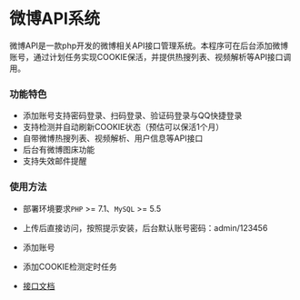 # 微博API系统

微博API是一款php开发的微博相关API接口管理系统。本程序可在后台添加微博账号，通过计划任务实现COOKIE保活，并提供热搜列表、视频解析等API接口调用。

### 功能特色

- 添加账号支持密码登录、扫码登录、验证码登录与QQ快捷登录
- 支持检测并自动刷新COOKIE状态（预估可以保活1个月）
- 自带微博热搜列表、视频解析、用户信息等API接口
- 后台有微博图床功能
- 支持失效邮件提醒

### 使用方法

- 部署环境要求`PHP` >= 7.1、`MySQL` >= 5.5
- 上传后直接访问，按照提示安装，后台默认账号密码：admin/123456
- 添加账号
- 添加COOKIE检测定时任务

- [接口文档](./admin/apidoc.md)

